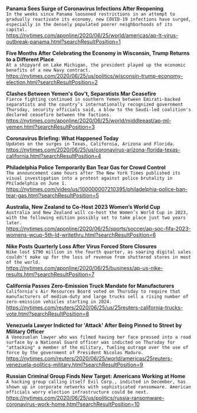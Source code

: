 **Panama Sees Surge of Coronavirus Infections After Reopening**\
`In the weeks since Panama loosened restrictions in an attempt to gradually reactivate its economy, new COVID-19 infections have surged, especially in the densely populated poorer neighborhoods of its capital.`\
https://nytimes.com/aponline/2020/06/25/world/americas/ap-lt-virus-outbreak-panama.html?searchResultPosition=1

**Five Months After Celebrating the Economy in Wisconsin, Trump Returns to a Different Place**\
`At a shipyard on Lake Michigan, the president played up the economic benefits of a new Navy contract.`\
https://nytimes.com/2020/06/25/us/politics/wisconsin-trump-economy-election.html?searchResultPosition=2

**Clashes Between Yemen's Gov't, Separatists Mar Ceasefire**\
`Fierce fighting continued in southern Yemen between Emirati-backed separatists and the country’s internationally recognized government Thursday, security officials said, a blow to the Saudi-led coalition's declared ceasefire between the factions.`\
https://nytimes.com/aponline/2020/06/25/world/middleeast/ap-ml-yemen.html?searchResultPosition=3

**Coronavirus Briefing: What Happened Today**\
`Updates on the surges in Texas, California, Arizona and Florida.`\
https://nytimes.com/2020/06/25/us/coronavirus-arizona-florida-texas-california.html?searchResultPosition=4

**Philadelphia Police Temporarily Ban Tear Gas for Crowd Control**\
`The announcement came hours after The New York Times published its visual investigation into a protest against police brutality in Philadelphia on June 1.`\
https://nytimes.com/video/us/100000007210395/philadelphia-police-ban-tear-gas.html?searchResultPosition=5

**Australia, New Zealand to Co-Host 2023 Women’s World Cup**\
`Australia and New Zealand will co-host the Women’s World Cup in 2023, with the following edition possibly set to take place just two years later.`\
https://nytimes.com/aponline/2020/06/25/sports/soccer/ap-soc-fifa-2023-womens-wcup-5th-ld-writethru.html?searchResultPosition=6

**Nike Posts Quarterly Loss After Virus Forced Store Closures**\
`Nike lost $790 million in the fourth quarter, as soaring digital sales couldn't make up for the loss of revenue from shuttered stores in most of the world. `\
https://nytimes.com/aponline/2020/06/25/business/ap-us-nike-results.html?searchResultPosition=7

**California Passes Zero-Emission Truck Mandate for Manufacturers**\
`California's Air Resources Board voted on Thursday to require that manufacturers of medium-duty and large trucks sell a rising number of zero-emission vehicles starting in 2024.`\
https://nytimes.com/reuters/2020/06/25/us/25reuters-california-trucks-vote.html?searchResultPosition=8

**Venezuela Lawyer Indicted for 'Attack' After Being Pinned to Street by Military Officer**\
`A Venezuelan lawyer who was filmed having her face pressed into a road surface by a National Guard officer was indicted on Thursday for "attacking" a member of the military, fueling outrage over the use of force by the government of President Nicolas Maduro.`\
https://nytimes.com/reuters/2020/06/25/world/americas/25reuters-venezuela-politics-military.html?searchResultPosition=9

**Russian Criminal Group Finds New Target: Americans Working at Home**\
`A hacking group calling itself Evil Corp., indicted in December, has shown up in corporate networks with sophisticated ransomware. American officials worry election infrastructure could be next.`\
https://nytimes.com/2020/06/25/us/politics/russia-ransomware-coronavirus-work-home.html?searchResultPosition=10


